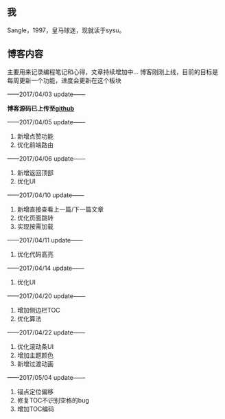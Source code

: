 ## 我

Sangle，1997，皇马球迷，现就读于sysu。

## 博客内容

主要用来记录编程笔记和心得，文章持续增加中...
博客刚刚上线，目前的目标是每周更新一个功能，进度会更新在这个板块

——2017/04/03 update——

**博客源码已上传至[github](https://github.com/sangle7/blog)**

——2017/04/05 update——

1. 新增点赞功能
2. 优化前端路由

——2017/04/06 update——

1. 新增返回顶部
2. 优化UI


——2017/04/10 update——

1. 新增直接查看上一篇/下一篇文章
2. 优化页面跳转
3. 实现按需加载


——2017/04/11 update——

1. 优化代码高亮

——2017/04/14 update——

1. 优化UI

——2017/04/20 update——

1. 增加侧边栏TOC
2. 优化算法

——2017/04/22 update——

1. 优化滚动条UI
2. 增加主题颜色
3. 新增过渡动画

——2017/05/04 update——

1. 锚点定位偏移
2. 修复TOC不识别空格的bug
3. 增加TOC编码